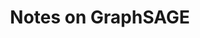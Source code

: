 ---
title: "Notes on GraphSAGE"
excerpt_separator: "<!--more-->"
categories:
  - Community Detection
  - Generative Models
tags:
author_profile: false
---